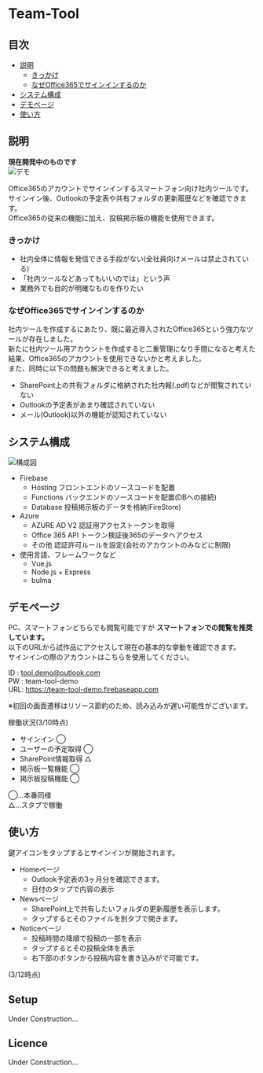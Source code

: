 # Team-Tool
## 目次
- [説明](#説明)
  - [きっかけ](#きっかけ)
  - [なぜOffice365でサインインするのか](#なぜOffice365でサインインするのか)
- [システム構成](#システム構成)
- [デモページ](#デモページ)
- [使い方](#使い方)

## 説明
__現在開発中のものです__  
![デモ](https://firebasestorage.googleapis.com/v0/b/team-tool-demo.appspot.com/o/20190314_223415.GIF?alt=media&token=26f9d66d-74c0-48f6-8973-3004288034e9)

Office365のアカウントでサインインするスマートフォン向け社内ツールです。  
サインイン後、Outlookの予定表や共有フォルダの更新履歴などを確認できます。  
Office365の従来の機能に加え、投稿掲示板の機能を使用できます。  
### きっかけ
- 社内全体に情報を発信できる手段がない(全社員向けメールは禁止されている)
- 「社内ツールなどあってもいいのでは」という声
- 業務外でも目的が明確なものを作りたい
### なぜOffice365でサインインするのか
社内ツールを作成するにあたり、既に最近導入されたOffice365という強力なツールが存在しました。  
新たに社内ツール用アカウントを作成すると二重管理になり手間になると考えた結果、Office365のアカウントを使用できないかと考えました。  
また、同時に以下の問題も解決できると考えました。
- SharePoint上の共有フォルダに格納された社内報(.pdf)などが閲覧されていない
- Outlookの予定表があまり確認されていない
- メール(Outlook)以外の機能が認知されていない  
## システム構成
![構成図](https://firebasestorage.googleapis.com/v0/b/team-tool-demo.appspot.com/o/%E3%82%B7%E3%82%B9%E3%83%86%E3%83%A0%E6%A7%8B%E6%88%90%E5%9B%B3.jpg?alt=media&token=94de3896-f273-4e08-8c53-1a2093164d7d)
- Firebase
  - Hosting    フロントエンドのソースコードを配置
  - Functions  バックエンドのソースコードを配置(DBへの接続)
  - Database   投稿掲示板のデータを格納(FireStore)
- Azure
  - AZURE AD V2  認証用アクセストークンを取得
  - Office 365 API トークン検証後365のデータへアクセス
  - その他 認証許可ルールを設定(会社のアカウントのみなどに制限)
- 使用言語、フレームワークなど
  - Vue.js
  - Node.js + Express
  - bulma
## デモページ
PC、スマートフォンどちらでも閲覧可能ですが __スマートフォンでの閲覧を推奨しています。__  
以下のURLから試作品にアクセスして現在の基本的な挙動を確認できます。  
サインインの際のアカウントはこちらを使用してください。  
  

ID : tool.demo@outlook.com  
PW : team-tool-demo  
URL: https://team-tool-demo.firebaseapp.com  

  
※初回の画面遷移はリソース節約のため、読み込みが遅い可能性がございます。  

  
  
  
稼働状況(3/10時点)
- サインイン ◯
- ユーザーの予定取得 ◯
- SharePoint情報取得 △
- 掲示板一覧機能 ◯
- 掲示板投稿機能 ◯  

  
◯...本番同様  
△...スタブで稼働  
## 使い方
鍵アイコンをタップするとサインインが開始されます。
- Homeページ
  - Outlook予定表の3ヶ月分を確認できます。
  - 日付のタップで内容の表示
- Newsページ
  - SharePoint上で共有したいフォルダの更新履歴を表示します。
  - タップするとそのファイルを別タブで開きます。
- Noticeページ
  - 投稿時間の降順で投稿の一部を表示
  - タップするとその投稿全体を表示
  - 右下部のボタンから投稿内容を書き込みがで可能です。  
    
(3/12時点)  

## Setup
Under Construction...
## Licence
Under Construction...
